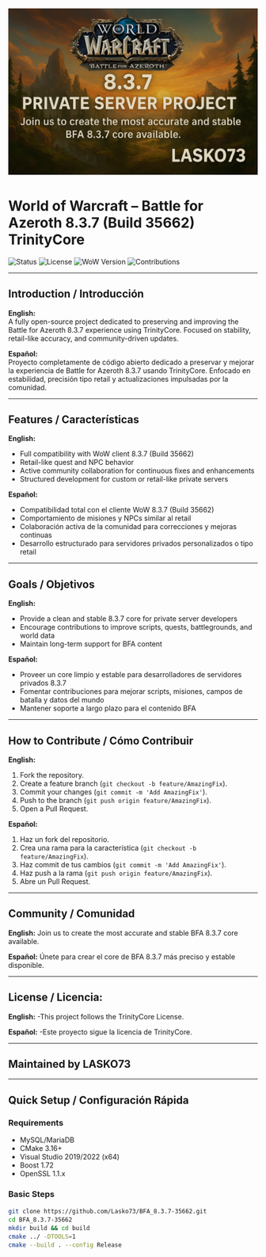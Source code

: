 # ![Banner](https://github.com/Lasko73/BFA_8.3.7-35662/blob/main/banner.png)
# World of Warcraft – Battle for Azeroth 8.3.7 (Build 35662) TrinityCore

![Status](https://img.shields.io/badge/Status-Active-brightgreen)
![License](https://img.shields.io/badge/License-TrinityCore-blue)
![WoW Version](https://img.shields.io/badge/WoW-8.3.7%20(35662)-orange)
![Contributions](https://img.shields.io/badge/Contributions-Welcome-yellow)

---

## Introduction / Introducción

**English:**  
A fully open-source project dedicated to preserving and improving the Battle for Azeroth 8.3.7 experience using TrinityCore. Focused on stability, retail-like accuracy, and community-driven updates.  

**Español:**  
Proyecto completamente de código abierto dedicado a preservar y mejorar la experiencia de Battle for Azeroth 8.3.7 usando TrinityCore. Enfocado en estabilidad, precisión tipo retail y actualizaciones impulsadas por la comunidad.  

---

## Features / Características

**English:**  
- Full compatibility with WoW client 8.3.7 (Build 35662)  
- Retail-like quest and NPC behavior  
- Active community collaboration for continuous fixes and enhancements  
- Structured development for custom or retail-like private servers  

**Español:**  
- Compatibilidad total con el cliente WoW 8.3.7 (Build 35662)  
- Comportamiento de misiones y NPCs similar al retail  
- Colaboración activa de la comunidad para correcciones y mejoras continuas  
- Desarrollo estructurado para servidores privados personalizados o tipo retail  

---

## Goals / Objetivos

**English:**  
- Provide a clean and stable 8.3.7 core for private server developers  
- Encourage contributions to improve scripts, quests, battlegrounds, and world data  
- Maintain long-term support for BFA content  

**Español:**  
- Proveer un core limpio y estable para desarrolladores de servidores privados 8.3.7  
- Fomentar contribuciones para mejorar scripts, misiones, campos de batalla y datos del mundo  
- Mantener soporte a largo plazo para el contenido BFA  

---

## How to Contribute / Cómo Contribuir

**English:**  
1. Fork the repository.  
2. Create a feature branch (`git checkout -b feature/AmazingFix`).  
3. Commit your changes (`git commit -m 'Add AmazingFix'`).  
4. Push to the branch (`git push origin feature/AmazingFix`).  
5. Open a Pull Request.  

**Español:**  
1. Haz un fork del repositorio.  
2. Crea una rama para la característica (`git checkout -b feature/AmazingFix`).  
3. Haz commit de tus cambios (`git commit -m 'Add AmazingFix'`).  
4. Haz push a la rama (`git push origin feature/AmazingFix`).  
5. Abre un Pull Request.  

---

## Community / Comunidad

**English:**
Join us to create the most accurate and stable BFA 8.3.7 core available.

**Español:**
Únete para crear el core de BFA 8.3.7 más preciso y estable disponible.

---

## License / Licencia:

**English:**
-This project follows the TrinityCore License.

**Español:**
-Este proyecto sigue la licencia de TrinityCore.

---

## Maintained by LASKO73

---

## Quick Setup / Configuración Rápida
 
### Requirements
- MySQL/MariaDB  
- CMake 3.16+  
- Visual Studio 2019/2022 (x64)  
- Boost 1.72  
- OpenSSL 1.1.x  

### Basic Steps
```bash
git clone https://github.com/Lasko73/BFA_8.3.7-35662.git
cd BFA_8.3.7-35662
mkdir build && cd build
cmake ../ -DTOOLS=1
cmake --build . --config Release




